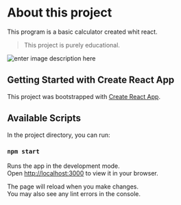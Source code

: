 # About this project

This program is a basic calculator created whit react.

> This project is purely educational.

![enter image description here](https://cdn.discordapp.com/attachments/858182079296831518/979153667909382144/unknown.png)

## Getting Started with Create React App

This project was bootstrapped with [Create React App](https://github.com/facebook/create-react-app).

## Available Scripts

In the project directory, you can run:

### `npm start`

Runs the app in the development mode.\
Open [http://localhost:3000](http://localhost:3000) to view it in your browser.

The page will reload when you make changes.\
You may also see any lint errors in the console.
